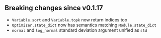 ## Breaking changes since v0.1.17

* `Variable.sort` and `Variable.topk` now return indices too
* `Optimizer.state_dict` now has semantics matching `Module.state_dict`
* `normal` and `log_normal` standard deviation argument unified as `std`